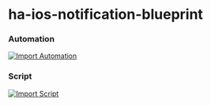 # ha-ios-notification-blueprint

### Automation
[![Import Automation](https://my.home-assistant.io/badges/blueprint_import.svg)](https://my.home-assistant.io/redirect/blueprint_import/?blueprint_url=https://raw.githubusercontent.com/Hypercookie/ha-ios-notification-blueprint/main/ios_notification_blueprint.yaml)

### Script
[![Import Script](https://my.home-assistant.io/badges/blueprint_import.svg)](https://my.home-assistant.io/redirect/blueprint_import/?blueprint_url=https://raw.githubusercontent.com/Hypercookie/ha-ios-notification-blueprint/main/ios_notification_script_blueprint.yaml)
